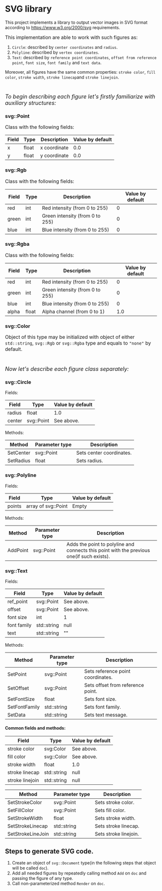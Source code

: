 # SVG library

This project implements a library to output vector images in SVG format
according to https://www.w3.org/2000/svg requirements.

<font size="3">This implementation are able to work with such figures as: </font>

1. `Circle`: described by `center coordinates` and `radius`.
2. `Polyline`: described by `vertex coordinates`.
3. `Text`: described by `reference point coordinates`, `offset from
   reference point`, `font size`, `font family` and `text data`.</font>

Moreover, all figures have the same common properties:
`stroke color`, `fill color`, `stroke width`, `stroke linecap`and `stroke linejoin`.

<br>

<font size="4">*To begin describing each figure let's firstly familiarize with auxiliary structures:* </font>

### svg::Point

<font size="3">Class with the following fields: </font>

| Field | Type  | Description  | Value by default |
|-------|-------|--------------|------------------|
| x     | float | x coordinate | 0.0              |
| y     | float | y coordinate | 0.0              |

### svg::Rgb

<font size="3">Class with the following fields: </font>

| Field | Type | Description                     | Value by default |
|-------|------|---------------------------------|------------------|
| red   | int  | Red intensity (from 0 to 255)   | 0                |
| green | int  | Green intensity (from 0 to 255) | 0                |
| blue  | int  | Blue intensity (from 0 to 255)  | 0                |

### svg::Rgba

<font size="3">Class with the following fields: </font>

| Field | Type  | Description                     | Value by default |
|-------|-------|---------------------------------|------------------|
| red   | int   | Red intensity (from 0 to 255)   | 0                |
| green | int   | Green intensity (from 0 to 255) | 0                |
| blue  | int   | Blue intensity (from 0 to 255)  | 0                |
| alpha | float | Alpha channel (from 0 to 1)     | 1.0              |

### svg::Color

<font size="3">Object of this type may be initialized with object of either `std::string`, `svg::Rgb` or `svg::Rgba`
type and equals to `"none"` by default. </font>

<br>

<font size="4">*Now let's describe each figure class separately:* </font>

### svg::Circle

Fields:

| Field  | Type       | Value by default |
|--------|------------|------------------|
| radius | float      | 1.0              |
| center | svg::Point | See above.       |

Methods:

| Method    | Parameter type | Description              | 
|-----------|----------------|--------------------------|
| SetCenter | svg::Point     | Sets center coordinates. |
| SetRadius | float          | Sets radius.             |

### svg::Polyline

Fields:

| Field  | Type                | Value by default |
|--------|---------------------|------------------|
| points | array of svg::Point | Empty            |

Methods:

| Method   | Parameter type | Description                                                                               | 
|----------|----------------|-------------------------------------------------------------------------------------------|
| AddPoint | svg::Point     | Adds the point to polyline and connects this point with the previous one(if such exists). |

### svg::Text

Fields:

| Field       | Type        | Value by default |
|-------------|-------------|------------------|
| ref_point   | svg::Point  | See above.       |
| offset      | svg::Point  | See above.       |
| font size   | int         | 1                |
| font family | std::string | null             |
| text        | std::string | ""               |

Methods:

| Method        | Parameter type | Description                       | 
|---------------|----------------|-----------------------------------|
| SetPoint      | svg::Point     | Sets reference point coordinates. |
| SetOffset     | svg::Point     | Sets offset from reference point. |
| SetFontSize   | float          | Sets font size.                   |
| SetFontFamily | std::string    | Sets font family.                 |
| SetData       | std::string    | Sets text message.                |

#### Common fields and methods:

| Field           | Type        | Value by default |
|-----------------|-------------|------------------|
| stroke color    | svg:Color   | See above.       |
| fill color      | svg::Color  | See above.       |
| stroke width    | float       | 1.0              |
| stroke linecap  | std::string | null             |
| stroke linejoin | std::string | null             |

| Method            | Parameter type | Description           | 
|-------------------|----------------|-----------------------|
| SetStrokeColor    | svg::Point     | Sets stroke color.    |
| SetFillColor      | svg::Point     | Sets fill color.      |
| SetStrokeWidth    | float          | Sets stroke width.    |
| SetStrokeLinecap  | std::string    | Sets stroke linecap.  |
| SetStrokeLineJoin | std::string    | Sets stroke linejoin. |

## Steps to generate SVG code.

1. Create an object of `svg::Document` type(in the following steps that object will be called `doc`).
2. Add all needed figures by repeatedly calling method `Add` on `doc` and passing the figure of
   any type.
3. Call non-parameterized method `Render` on `doc`.
